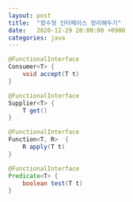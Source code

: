 ```yaml
---
layout: post
title:  "함수형 인터페이스 정리해두기"
date:   2020-12-29 20:00:00 +0900
categories: java
---
```


```java
@FunctionalInterface
Consumer<T> {
    void accept(T t)
}	
```

```java
@FunctionalInterface
Supplier<T> {
    T get()
}
```

```java
@FunctionalInterface
Function<T, R>	{
    R apply(T t)
}
```	

```java
@FunctionalInterface
Predicate<T> {	
    boolean test(T t)
}
```
